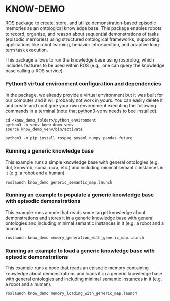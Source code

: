 # KNOW-DEMO

ROS package to create, store, and utilize demonstration-based episodic memories as an ontological knowledge base. This package enables robots to record, organize, and reason about sequential demonstrations of tasks (episodic memories) using structured ontological frameworks, supporting applications like robot learning, behavior introspection, and adaptive long-term task execution.

This package allows to run the knowledge base using rosprolog, which includes features to be used within ROS (e.g., one can query the knowledge base calling a ROS service).


### Python3 virtual environment configuration and dependencies

In the package, we already provide a virtual environment but it was built for our computer and it will probably not work in yours. You can easily delete it and create and configure your own environment executing the following commands in a terminal (note that python3-venv needs to bee installed).

```
cd <know_demo_folder>/python_environment
python3 -m venv know_demo_venv
source know_demo_venv/bin/activate

python3 -m pip install rospkg pyyaml numpy pandas future
```


### Running a generic knowledge base

This example runs a simple knowledge base with general ontologies (e.g. dul, knowrob, soma, ocra, etc.) and including minimal semantic instances in it (e.g. a robot and a human). 

```
roslaunch know_demo generic_semantic_map.launch 
``` 

### Running an example to populate a generic knowledge base with episodic demonstrations

This example runs a node that reads some target knowledge about demonstrations and stores it in a generic knowledge base with general ontologies and including minimal semantic instances in it (e.g. a robot and a human). 

```
roslaunch know_demo memory_generation_with_generic_map.launch 
``` 

### Running an example to load a generic knowledge base with episodic demonstrations

This example runs a node that reads an episodic memory containing knowledge about demonstrations and loads it in a generic knowledge base with general ontologies and including minimal semantic instances in it (e.g. a robot and a human). 

```
roslaunch know_demo memory_loading_with_generic_map.launch 
``` 
